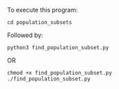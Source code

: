 To execute this program:

```
cd population_subsets
```

Followed by:

```
python3 find_population_subset.py
```

OR

```
chmod +x find_population_subset.py
./find_population_subset.py
```
